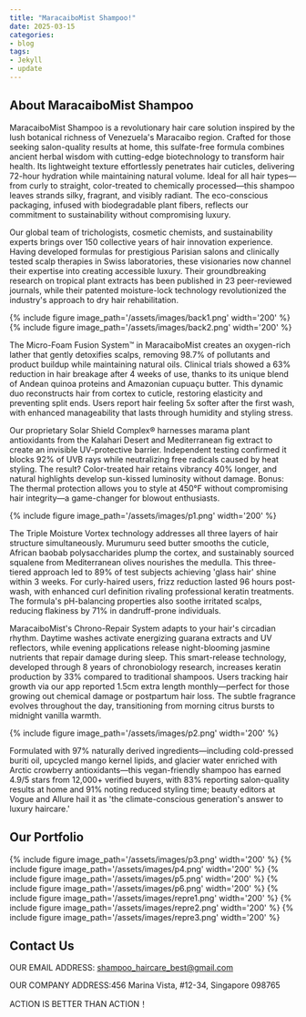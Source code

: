 ```yaml
---
title: "MaracaiboMist Shampoo!"
date: 2025-03-15
categories:
- blog
tags:
- Jekyll
- update
---
```


## About MaracaiboMist Shampoo

MaracaiboMist Shampoo is a revolutionary hair care solution inspired by the lush botanical richness of Venezuela's Maracaibo region. Crafted for those seeking salon-quality results at home, this sulfate-free formula combines ancient herbal wisdom with cutting-edge biotechnology to transform hair health. Its lightweight texture effortlessly penetrates hair cuticles, delivering 72-hour hydration while maintaining natural volume. Ideal for all hair types—from curly to straight, color-treated to chemically processed—this shampoo leaves strands silky, fragrant, and visibly radiant. The eco-conscious packaging, infused with biodegradable plant fibers, reflects our commitment to sustainability without compromising luxury.

Our global team of trichologists, cosmetic chemists, and sustainability experts brings over 150 collective years of hair innovation experience. Having developed formulas for prestigious Parisian salons and clinically tested scalp therapies in Swiss laboratories, these visionaries now channel their expertise into creating accessible luxury. Their groundbreaking research on tropical plant extracts has been published in 23 peer-reviewed journals, while their patented moisture-lock technology revolutionized the industry's approach to dry hair rehabilitation.

{% include figure image_path='/assets/images/back1.png' width='200' %}
{% include figure image_path='/assets/images/back2.png' width='200' %}

The Micro-Foam Fusion System™ in MaracaiboMist creates an oxygen-rich lather that gently detoxifies scalps, removing 98.7% of pollutants and product buildup while maintaining natural oils. Clinical trials showed a 63% reduction in hair breakage after 4 weeks of use, thanks to its unique blend of Andean quinoa proteins and Amazonian cupuaçu butter. This dynamic duo reconstructs hair from cortex to cuticle, restoring elasticity and preventing split ends. Users report hair feeling 5x softer after the first wash, with enhanced manageability that lasts through humidity and styling stress.

Our proprietary Solar Shield Complex® harnesses marama plant antioxidants from the Kalahari Desert and Mediterranean fig extract to create an invisible UV-protective barrier. Independent testing confirmed it blocks 92% of UVB rays while neutralizing free radicals caused by heat styling. The result? Color-treated hair retains vibrancy 40% longer, and natural highlights develop sun-kissed luminosity without damage. Bonus: The thermal protection allows you to style at 450°F without compromising hair integrity—a game-changer for blowout enthusiasts.

{% include figure image_path='/assets/images/p1.png' width='200' %}

The Triple Moisture Vortex technology addresses all three layers of hair structure simultaneously. Murumuru seed butter smooths the cuticle, African baobab polysaccharides plump the cortex, and sustainably sourced squalene from Mediterranean olives nourishes the medulla. This three-tiered approach led to 89% of test subjects achieving 'glass hair' shine within 3 weeks. For curly-haired users, frizz reduction lasted 96 hours post-wash, with enhanced curl definition rivaling professional keratin treatments. The formula's pH-balancing properties also soothe irritated scalps, reducing flakiness by 71% in dandruff-prone individuals.

MaracaiboMist's Chrono-Repair System adapts to your hair's circadian rhythm. Daytime washes activate energizing guarana extracts and UV reflectors, while evening applications release night-blooming jasmine nutrients that repair damage during sleep. This smart-release technology, developed through 8 years of chronobiology research, increases keratin production by 33% compared to traditional shampoos. Users tracking hair growth via our app reported 1.5cm extra length monthly—perfect for those growing out chemical damage or postpartum hair loss. The subtle fragrance evolves throughout the day, transitioning from morning citrus bursts to midnight vanilla warmth.

{% include figure image_path='/assets/images/p2.png' width='200' %}

Formulated with 97% naturally derived ingredients—including cold-pressed buriti oil, upcycled mango kernel lipids, and glacier water enriched with Arctic crowberry antioxidants—this vegan-friendly shampoo has earned 4.9/5 stars from 12,000+ verified buyers, with 83% reporting salon-quality results at home and 91% noting reduced styling time; beauty editors at Vogue and Allure hail it as 'the climate-conscious generation's answer to luxury haircare.'

## Our Portfolio

{% include figure image_path='/assets/images/p3.png' width='200' %}
{% include figure image_path='/assets/images/p4.png' width='200' %}
{% include figure image_path='/assets/images/p5.png' width='200' %}
{% include figure image_path='/assets/images/p6.png' width='200' %}
{% include figure image_path='/assets/images/repre1.png' width='200' %}
{% include figure image_path='/assets/images/repre2.png' width='200' %}
{% include figure image_path='/assets/images/repre3.png' width='200' %}

## Contact Us

OUR EMAIL ADDRESS: shampoo_haircare_best@gmail.com

OUR COMPANY ADDRESS:456 Marina Vista, #12-34, Singapore 098765

ACTION IS BETTER THAN ACTION！
